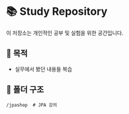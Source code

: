 # 📚 Study Repository

이 저장소는 개인적인 공부 및 실험을 위한 공간입니다.

## 📌 목적
- 실무에서 봤던 내용들 복습

## 📁 폴더 구조
```
/jpashop  # JPA 강의
```
